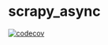 # scrapy_async
[![codecov](https://codecov.io/gh/weimingdan/scrapy_async/branch/master/graph/badge.svg)](https://codecov.io/gh/weimingdan/scrapy_async)
